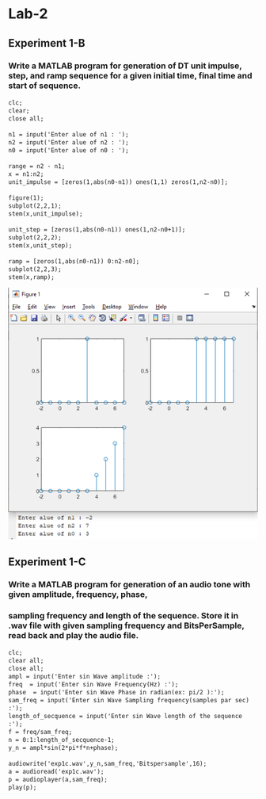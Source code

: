# Lab-2
## Experiment 1-B
###  Write a MATLAB program for generation of DT unit impulse, step, and ramp sequence for a given initial time, final time and start of sequence.

    clc;
    clear;
    close all;

    n1 = input('Enter alue of n1 : ');
    n2 = input('Enter alue of n2 : ');
    n0 = input('Enter alue of n0 : ');

    range = n2 - n1;
    x = n1:n2;
    unit_impulse = [zeros(1,abs(n0-n1)) ones(1,1) zeros(1,n2-n0)];

    figure(1);
    subplot(2,2,1);
    stem(x,unit_impulse);

    unit_step = [zeros(1,abs(n0-n1)) ones(1,n2-n0+1)];
    subplot(2,2,2);
    stem(x,unit_step);

    ramp = [zeros(1,abs(n0-n1)) 0:n2-n0];
    subplot(2,2,3);
    stem(x,ramp);

![](Images/Image_1.PNG)


## Experiment 1-C
###  Write a MATLAB program for generation of an audio tone with given amplitude, frequency, phase,
### sampling frequency and length of the sequence. Store it in .wav file with given sampling frequency and BitsPerSample, read back and play the audio file.

    clc;
    clear all;
    close all;
    ampl = input('Enter sin Wave amplitude :');
    freq  = input('Enter sin Wave Frequency(Hz) :');
    phase  = input('Enter sin Wave Phase in radian(ex: pi/2 ):');
    sam_freq = input('Enter sin Wave Sampling frequency(samples par sec) :');
    length_of_secquence = input('Enter sin Wave length of the sequence :');
    f = freq/sam_freq;
    n = 0:1:length_of_secquence-1;
    y_n = ampl*sin(2*pi*f*n+phase);

    audiowrite('exp1c.wav',y_n,sam_freq,'Bitspersample',16);
    a = audioread('exp1c.wav');
    p = audioplayer(a,sam_freq);
    play(p);
